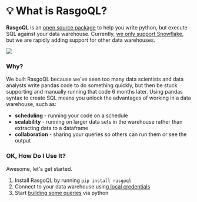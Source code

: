 # 💡 What is RasgoQL?

**RasgoQL** is an [open source package](https://github.com/rasgointelligence/RasgoQL) to help you write python, but execute SQL against your data warehouse. Currently, [we only support Snowflake](datawarehouses/), but we are rapidly adding support for other data warehouses.&#x20;

![](.gitbook/assets/rasgoql\_visual.png)

### Why?

We built RasgoQL because we've seen too many data scientists and data analysts write pandas code to do something quickly, but then be stuck supporting and manually running that code 6 months later. Using pandas syntax to create SQL means you unlock the advantages of working in a data warehouse, such as:

* **scheduling** - running your code on a schedule
* **scalability** - running on larger data sets in the warehouse rather than extracting data to a dataframe
* **collaboration** - sharing your queries so others can run them or see the output

### OK, How Do I Use It?

Awesome, let's get started.

1. Install RasgoQL by running `pip install rasgoql` &#x20;
2. Connect to your data warehouse using[ local credentials](workflows/connecting-to-a-datawarehouse.md)
3. Start [building some queries](workflows/creating-sql-chains.md) via python

